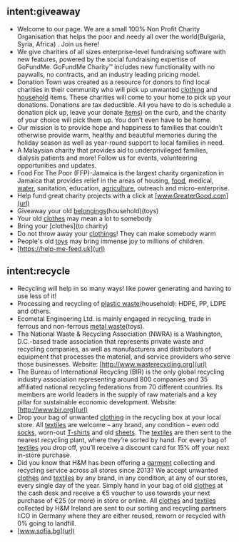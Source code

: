 

## intent:giveaway
- Welcome to our page. We are a small 100% Non Profit Charity Organisation that helps the poor and needy all over the world(Bulgaria, Syria, Africa) . Join us here!
- We give charities of all sizes enterprise-level fundraising software with new features, powered by the social fundraising expertise of GoFundMe. GoFundMe Charity™ includes new functionality with no paywalls, no contracts, and an industry leading pricing model.
- Donation Town was created as a resource for donors to find local charities in their community who will pick up unwanted [clothing](clothes) and [household](household) items. These charities will come to your home to pick up your donations. Donations are tax deductible. All you have to do is schedule a donation pick up, leave your donate [items](household)) on the curb, and the charity of your choice will pick them up. You don't even have to be home.
- Our mission is to provide hope and happiness to families that couldn’t otherwise provide warm, healthy and beautiful memories during the holiday season as well as year-round support to local families in need.
- A Malaysian charity that provides aid to underprivileged families, dialysis patients and more! Follow us for events, volunteering opportunities and updates.
- Food For The Poor (FFP)-Jamaica is the largest charity organization in Jamaica that provides relief in the areas of housing, [food](food), medical, [water](food), sanitation, education, [agriculture](food), outreach and micro-enterprise.
- Help fund great charity projects with a click at [www.GreaterGood.com](url)
- Giveaway your old [belongings](clothes)(household)(toys)
- Your old [clothes](clothes) may mean a lot to somebody
- Bring your [clothes](to charity)
- Do not throw away your [clothings](clothes)! They can make somebody warm
- People's old [toys](toys) may bring immense joy to millions of children.
- [https://help-me-feed.uk](url)


## intent:recycle
- Recycling will help in so many ways! like power generating and having to use less of it!
- Processing and recycling of [plastic waste](toys)(household): HDPE, PP, LDPE and others.
- Ecometal Engineering Ltd. is mainly engaged in recycling, trade in ferrous and non-ferrous [metal waste](household)(toys).
- The National Waste & Recycling Association (NWRA) is a Washington, D.C.-based trade association that represents private waste and recycling companies, as well as manufacturers and distributors of equipment that processes the material, and service providers who serve those businesses.
Website: [http://www.wasterecycling.org](url)
- The Bureau of International Recycling (BIR) is the only global recycling industry association representing around 800 companies and 35 affiliated national recycling federations from 70 different countries. Its members are world leaders in the supply of raw materials and a key pillar for sustainable economic development.
Website: [http://www.bir.org](url)
- Drop your bag of unwanted [clothing](clothes) in the recycling box at your local store. All [textiles](clothes) are welcome – any brand, any condition – even odd [socks](clothes), worn-out [T-shirts](clothes) and old [sheets](clothes). The [textiles](clothes) are then sent to the nearest recycling plant, where they’re sorted by hand. For every bag of [textiles](clothes) you drop off, you’ll receive a discount card for 15% off your next in-store purchase.
- Did you know that H&M has been offering a [garment](clothes) collecting and recycling service across all stores since 2013?
We accept unwanted [clothes](clothes) and [textiles](clothes) by any brand, in any condition, at any of our stores, every single day of the year.
Simply hand in your bag of old [clothes](clothes) at the cash desk and receive a €5 voucher to use towards your next purchase of €25 (or more) in store or online.
All [clothes](clothes) and [textiles](clothes) collected by H&M Ireland are sent to our sorting and recycling partners I:CO in Germany where they are either reused, reworn or recycled with 0% going to landfill.
- [www.sofia.bg](url)
